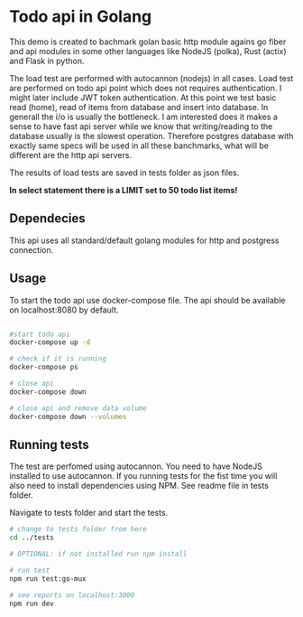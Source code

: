 # Todo api in Golang

This demo is created to bachmark golan basic http module agains go fiber and api modules in some other languages like NodeJS (polka), Rust (actix) and Flask in python.

The load test are performed with autocannon (nodejs) in all cases. Load test are performed on todo api point which does not requires authentication. I might later include JWT token authentication. At this point we test basic read (home), read of items from database and insert into database. In generall the i/o is usually the bottleneck. I am interested does it makes a sense to have fast api server while we know that writing/reading to the database usually is the slowest operation. Therefore postgres database with exactly same specs will be used in all these banchmarks, what will be different are the http api servers.

The results of load tests are saved in tests folder as json files.

**In select statement there is a LIMIT set to 50 todo list items!**

## Dependecies

This api uses all standard/default golang modules for http and postgress connection.

## Usage

To start the todo api use docker-compose file. The api should be available on localhost:8080 by default.

```bash

#start todo api
docker-compose up -d

# check if it is running
docker-compose ps

# close api
docker-compose down

# close api and remove data volume
docker-compose down --volumes

```

## Running tests

The test are perfomed using autocannon. You need to have NodeJS installed to use autocannon. If you running tests for the fist time you will also need to install dependencies using NPM. See readme file in tests folder.

Navigate to tests folder and start the tests.

```bash
# change to tests folder from here
cd ../tests

# OPTIONAL: if not installed run npm install

# run test
npm run test:go-mux

# see reports on localhost:3000
npm run dev
```
